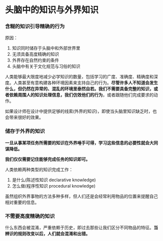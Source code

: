 # 头脑中的知识与外界知识

### 含糊的知识引导精确的行为

原因：

1. 知识同时储存于头脑中和外部世界里
2. 无须具备高度精确的知识
3. 外界存在自然约束的条件
4. 头脑中有关于文化规范与习俗的知识

人类能够最大限度地减少必学知识的数量，包括学习的广度、准确度、精确度和深度。人类甚至有意构建各种环境因素来支持自己的行为。**尽管许多人不知道会发生什么，但仍然在异常的、混乱的环境里泰然自若。**我们不需要具备完整的知识，或者依赖周围人的知识处理信息，我们**仿效他们的行为**，或者跟随他们完成要求的动作。

如果设计师在设计中提供足够的线索(外界的知识)，即使当头脑里知识缺乏时，也会带来很好的效果。

### 储存于外界的知识

**一旦从事某项任务所需要的知识在外界唾手可得，学习这些信息的必要性就会大同谋降低。**

**我们仅仅需要记住能够完成任务的知识即可。**

人类依赖两种类型的知识完成工作：

1. 是什么(陈述性知识 declarative knowledge)
2. 怎么做(程序性知识 procedural knowledge)

虽然组织外界事物的方法多种多样，但人们还是会经常利用物品的位置来提醒自己相对重要的信息。

### 不需要高度精确的知识

什么东西会被混淆，严重依赖于历史，即过去那些让我们区分不同物品的特征。**当辨识的规则改变以后，人们就会混淆和出错。**

